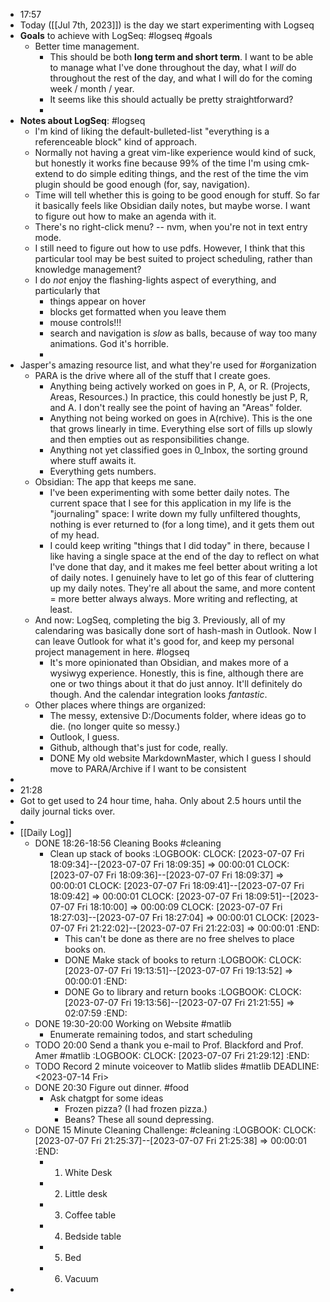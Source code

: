 - 17:57
- Today ([[Jul 7th, 2023]]) is the day we start experimenting with Logseq
- **Goals** to achieve with LogSeq: #logseq #goals
	- Better time management.
		- This should be both **long term and short term**. I want to be able to manage what I've done throughout the day, what I *will* do throughout the rest of the day, and what I will do for the coming week / month / year.
		- It seems like this should actually be pretty straightforward?
		-
- **Notes about LogSeq**: #logseq
	- I'm kind of liking the default-bulleted-list "everything is a referenceable block" kind of approach.
	- Normally not having a great vim-like experience would kind of suck, but honestly it works fine because 99% of the time I'm using cmk-extend to do simple editing things, and the rest of the time the vim plugin should be good enough (for, say, navigation).
	- Time will tell whether this is going to be good enough for stuff. So far it basically feels like Obsidian daily notes, but maybe worse. I want to figure out how to make an agenda with it.
	- There's no right-click menu? -- nvm, when you're not in text entry mode.
	- I still need to figure out how to use pdfs. However, I think that this particular tool may be best suited to project scheduling, rather than knowledge management?
	- I do *not* enjoy the flashing-lights aspect of everything, and particularly that
		- things appear on hover
		- blocks get formatted when you leave them
		- mouse controls!!!
		- search and navigation is *slow* as balls, because of way too many animations. God it's horrible.
		-
- Jasper's amazing resource list, and what they're used for #organization
	- PARA is the drive where all of the stuff that I create goes.
		- Anything being actively worked on goes in P, A, or R. (Projects, Areas, Resources.) In practice, this could honestly be just P, R, and A. I don't really see the point of having an "Areas" folder.
		- Anything not being worked on goes in A(rchive). This is the one that grows linearly in time. Everything else sort of fills up slowly and then empties out as responsibilities change.
		- Anything not yet classified goes in 0_Inbox, the sorting ground where stuff awaits it.
		- Everything gets numbers.
	- Obsidian: The app that keeps me sane.
		- I've been experimenting with some better daily notes. The current space that I see for this application in my life is the "journaling" space: I write down my fully unfiltered thoughts, nothing is ever returned to (for a long time), and it gets them out of my head.
		- I could keep writing "things that I did today" in there, because I like having a single space at the end of the day to reflect on what I've done that day, and it makes me feel better about writing a lot of daily notes. I genuinely have to let go of this fear of cluttering up my daily notes. They're all about the same, and more content = more better always always. More writing and reflecting, at least.
	- And now: LogSeq, completing the big 3. Previously, all of my calendaring was basically done sort of hash-mash in Outlook. Now I can leave Outlook for what it's good for, and keep my personal project management in here. #logseq
		- It's more opinionated than Obsidian, and makes more of a wysiwyg experience. Honestly, this is fine, although there are one or two things about it that do just annoy. It'll definitely do though. And the calendar integration looks *fantastic*.
	- Other places where things are organized:
		- The messy, extensive D:/Documents folder, where ideas go to die. (no longer quite so messy.)
		- Outlook, I guess.
		- Github, although that's just for code, really.
		- DONE My old website MarkdownMaster, which I guess I should move to PARA/Archive if I want to be consistent
-
- 21:28
- Got to get used to 24 hour time, haha. Only about 2.5 hours until the daily journal ticks over.
-
- [[Daily Log]]
	- DONE 18:26-18:56 Cleaning Books #cleaning
		- Clean up stack of books
		  :LOGBOOK:
		  CLOCK: [2023-07-07 Fri 18:09:34]--[2023-07-07 Fri 18:09:35] =>  00:00:01
		  CLOCK: [2023-07-07 Fri 18:09:36]--[2023-07-07 Fri 18:09:37] =>  00:00:01
		  CLOCK: [2023-07-07 Fri 18:09:41]--[2023-07-07 Fri 18:09:42] =>  00:00:01
		  CLOCK: [2023-07-07 Fri 18:09:51]--[2023-07-07 Fri 18:10:00] =>  00:00:09
		  CLOCK: [2023-07-07 Fri 18:27:03]--[2023-07-07 Fri 18:27:04] =>  00:00:01
		  CLOCK: [2023-07-07 Fri 21:22:02]--[2023-07-07 Fri 21:22:03] =>  00:00:01
		  :END:
			- This can't be done as there are no free shelves to place books on.
			- DONE Make stack of books to return
			  :LOGBOOK:
			  CLOCK: [2023-07-07 Fri 19:13:51]--[2023-07-07 Fri 19:13:52] =>  00:00:01
			  :END:
			- DONE Go to library and return books
			  :LOGBOOK:
			  CLOCK: [2023-07-07 Fri 19:13:56]--[2023-07-07 Fri 21:21:55] =>  02:07:59
			  :END:
	- DONE 19:30-20:00 Working on Website #matlib
		- Enumerate remaining todos, and start scheduling
	- TODO 20:00 Send a thank you e-mail to Prof. Blackford and Prof. Amer #matlib
	  :LOGBOOK:
	  CLOCK: [2023-07-07 Fri 21:29:12]
	  :END:
	- TODO Record 2 minute voiceover to Matlib slides #matlib 
	  DEADLINE: <2023-07-14 Fri>
	- DONE 20:30 Figure out dinner. #food
		- Ask chatgpt for some ideas
			- Frozen pizza? (I had frozen pizza.)
			- Beans? These all sound depressing.
	- DONE 15 Minute Cleaning Challenge: #cleaning
	  :LOGBOOK:
	  CLOCK: [2023-07-07 Fri 21:25:37]--[2023-07-07 Fri 21:25:38] =>  00:00:01
	  :END:
		- 1. White Desk
		- 2. Little desk
		- 3. Coffee table
		- 4. Bedside table
		- 5. Bed
		- 6. Vacuum
-